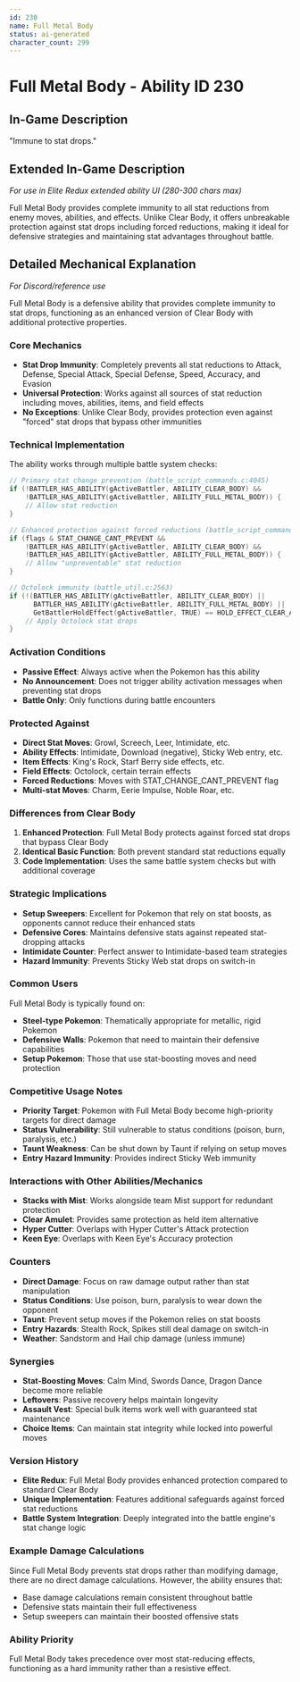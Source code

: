 ```yaml
---
id: 230
name: Full Metal Body
status: ai-generated
character_count: 299
---
```


# Full Metal Body - Ability ID 230

## In-Game Description
"Immune to stat drops."

## Extended In-Game Description
*For use in Elite Redux extended ability UI (280-300 chars max)*

Full Metal Body provides complete immunity to all stat reductions from enemy moves, abilities, and effects. Unlike Clear Body, it offers unbreakable protection against stat drops including forced reductions, making it ideal for defensive strategies and maintaining stat advantages throughout battle.

## Detailed Mechanical Explanation
*For Discord/reference use*

Full Metal Body is a defensive ability that provides complete immunity to stat drops, functioning as an enhanced version of Clear Body with additional protective properties.

### Core Mechanics
- **Stat Drop Immunity**: Completely prevents all stat reductions to Attack, Defense, Special Attack, Special Defense, Speed, Accuracy, and Evasion
- **Universal Protection**: Works against all sources of stat reduction including moves, abilities, items, and field effects
- **No Exceptions**: Unlike Clear Body, provides protection even against "forced" stat drops that bypass other immunities

### Technical Implementation
The ability works through multiple battle system checks:

```c
// Primary stat change prevention (battle_script_commands.c:4045)
if (!BATTLER_HAS_ABILITY(gActiveBattler, ABILITY_CLEAR_BODY) && 
    !BATTLER_HAS_ABILITY(gActiveBattler, ABILITY_FULL_METAL_BODY)) {
    // Allow stat reduction
}

// Enhanced protection against forced reductions (battle_script_commands.c:4038)
if (flags & STAT_CHANGE_CANT_PREVENT && 
    !BATTLER_HAS_ABILITY(gActiveBattler, ABILITY_CLEAR_BODY) &&
    !BATTLER_HAS_ABILITY(gActiveBattler, ABILITY_FULL_METAL_BODY)) {
    // Allow "unpreventable" stat reduction
}

// Octolock immunity (battle_util.c:2563)
if (!(BATTLER_HAS_ABILITY(gActiveBattler, ABILITY_CLEAR_BODY) || 
      BATTLER_HAS_ABILITY(gActiveBattler, ABILITY_FULL_METAL_BODY) ||
      GetBattlerHoldEffect(gActiveBattler, TRUE) == HOLD_EFFECT_CLEAR_AMULET)) {
    // Apply Octolock stat drops
}
```

### Activation Conditions
- **Passive Effect**: Always active when the Pokemon has this ability
- **No Announcement**: Does not trigger ability activation messages when preventing stat drops
- **Battle Only**: Only functions during battle encounters

### Protected Against
- **Direct Stat Moves**: Growl, Screech, Leer, Intimidate, etc.
- **Ability Effects**: Intimidate, Download (negative), Sticky Web entry, etc.
- **Item Effects**: King's Rock, Starf Berry side effects, etc.
- **Field Effects**: Octolock, certain terrain effects
- **Forced Reductions**: Moves with STAT_CHANGE_CANT_PREVENT flag
- **Multi-stat Moves**: Charm, Eerie Impulse, Noble Roar, etc.

### Differences from Clear Body
1. **Enhanced Protection**: Full Metal Body protects against forced stat drops that bypass Clear Body
2. **Identical Basic Function**: Both prevent standard stat reductions equally
3. **Code Implementation**: Uses the same battle system checks but with additional coverage

### Strategic Implications
- **Setup Sweepers**: Excellent for Pokemon that rely on stat boosts, as opponents cannot reduce their enhanced stats
- **Defensive Cores**: Maintains defensive stats against repeated stat-dropping attacks
- **Intimidate Counter**: Perfect answer to Intimidate-based team strategies
- **Hazard Immunity**: Prevents Sticky Web stat drops on switch-in

### Common Users
Full Metal Body is typically found on:
- **Steel-type Pokemon**: Thematically appropriate for metallic, rigid Pokemon
- **Defensive Walls**: Pokemon that need to maintain their defensive capabilities
- **Setup Pokemon**: Those that use stat-boosting moves and need protection

### Competitive Usage Notes
- **Priority Target**: Pokemon with Full Metal Body become high-priority targets for direct damage
- **Status Vulnerability**: Still vulnerable to status conditions (poison, burn, paralysis, etc.)
- **Taunt Weakness**: Can be shut down by Taunt if relying on setup moves
- **Entry Hazard Immunity**: Provides indirect Sticky Web immunity

### Interactions with Other Abilities/Mechanics
- **Stacks with Mist**: Works alongside team Mist support for redundant protection
- **Clear Amulet**: Provides same protection as held item alternative
- **Hyper Cutter**: Overlaps with Hyper Cutter's Attack protection
- **Keen Eye**: Overlaps with Keen Eye's Accuracy protection

### Counters
- **Direct Damage**: Focus on raw damage output rather than stat manipulation
- **Status Conditions**: Use poison, burn, paralysis to wear down the opponent
- **Taunt**: Prevent setup moves if the Pokemon relies on stat boosts
- **Entry Hazards**: Stealth Rock, Spikes still deal damage on switch-in
- **Weather**: Sandstorm and Hail chip damage (unless immune)

### Synergies
- **Stat-Boosting Moves**: Calm Mind, Swords Dance, Dragon Dance become more reliable
- **Leftovers**: Passive recovery helps maintain longevity
- **Assault Vest**: Special bulk items work well with guaranteed stat maintenance
- **Choice Items**: Can maintain stat integrity while locked into powerful moves

### Version History
- **Elite Redux**: Full Metal Body provides enhanced protection compared to standard Clear Body
- **Unique Implementation**: Features additional safeguards against forced stat reductions
- **Battle System Integration**: Deeply integrated into the battle engine's stat change logic

### Example Damage Calculations
Since Full Metal Body prevents stat drops rather than modifying damage, there are no direct damage calculations. However, the ability ensures that:
- Base damage calculations remain consistent throughout battle
- Defensive stats maintain their full effectiveness
- Setup sweepers can maintain their boosted offensive stats

### Ability Priority
Full Metal Body takes precedence over most stat-reducing effects, functioning as a hard immunity rather than a resistive effect.